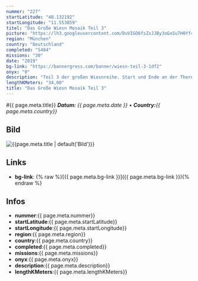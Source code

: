 ```yaml
---
nummer: "227"
startLatitude: "48.132192"
startLongitude: "11.553859"
titel: "Das Große Wiesn Mosaik Teil 3"
picture: "https://lh3.googleusercontent.com/DuVIGO6fsZxJJBy3oGxSu7H0Yf4SNQ5IxwdZCS-dXSeEKoL9N4K56rs-QG7AGINYFc1_yp47niG1UpnJbQZMiTi-mOihTzrn6abhyjkXJcahuteWFThq3OpqnfCBFAoaTUrhO8beu6mTnvKFIr12wW00ZiX1oovLKTSgOzydX3y-P1QlAVhqaTvLipUmNTfGlQ1UMjUEHZyzcO5TFjzqdb_HU1m_ixr3K35UEUs8AbE_6iFJs32LcC2o1eWIt9FUmTgX9lHmpML3WE5HilC3YudWGpng0PHHk-HeYeivTBpR_ZdRD0Sxvffqw7n6fZToN7flxCoMduDGc8SXXu1-P41MOTtjKqmMDehzJrQLD_mCsTtBhV5dCPZphWnGgvHlmMpIUCiSQej5Pi0IYKGJbCKR-oomIszVrARtoOITWhC1pn23JpYu4WWRkSNgUeS3ZKOOEZyrlVnorb2uRd5Vg08QgcGpYr41-pucQAQgNGyy7N5P9HkvjLseayOnsAnH_f7gCKsI8oj7Cj7J1Y6bpp9WKPMAE6MorDnJJ3f9-XJZ6tT2S84RIUmyENMQhp3bhdnxvsMYDweP74VB9JIuC7gVIy6N-tE_8lnl3f7bcPnZNqnGiDx_X2surfJslbm3hj8sea2ki5GNvy2r7UrjA3hkbi3Yn6B4s0dDyuCrhBvM5LMWsR_US4kTuwLQ4op2Yl9wyAS9Q_HqOn4pWc2KQAD07Am6VMDlAO9lS-y-WfWoQ2pnP4rWHJBsBWXsdSxE4CKfYv3xFcMIIuAdsx50JcWFM2xEoQOj3slnXY4wSbPSNFxGhqY8gBFUY2NRdvzpjkXg-IrUecLgTY4NW3bMjp1ft3hlytaAK3KiO2VVg_STfAt4bg=w604-h804-no?authuser=1"
region: "München"
country: "Deutschland"
completed: "5484"
missions: "30"
date: "2019"
bg-link: "https://bannergress.com/banner/wiesn-teil-3-1df2"
onyx: "0"
description: "Teil 3 der großen Wiesnreihe. Start und Ende an der Theresienwiese. Hälfte ist in Steinhauaen Viel Spaß"
lengthKMeters: "34,00"
title: "Das Große Wiesn Mosaik Teil 3"
---
```


#{{ page.meta.title}}
_**Datum:** {{ page.meta.date }} • **Country:**{{ page.meta.country}}_

## Bild
![{{page.meta.title | default('Bild')}}]({{page.meta.picture}})

## Links
- **bg-link**: {% raw %}[{{ page.meta.bg-link }}]({{ page.meta.bg-link }}){% endraw %}

## Infos
- **nummer**:{{ page.meta.nummer}}
- **startLatitude**:{{ page.meta.startLatitude}}
- **startLongitude**:{{ page.meta.startLongitude}}
- **region**:{{ page.meta.region}}
- **country**:{{ page.meta.country}}
- **completed**:{{ page.meta.completed}}
- **missions**:{{ page.meta.missions}}
- **onyx**:{{ page.meta.onyx}}
- **description**:{{ page.meta.description}}
- **lengthKMeters**:{{ page.meta.lengthKMeters}}

